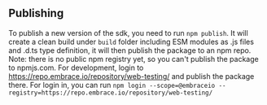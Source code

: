 ## Publishing

To publish a new version of the sdk, you need to run `npm publish`. It will create a clean build under `build` folder
including ESM modules as .js files and .d.ts type definition, it will then publish the package to an npm repo.
Note: there is no public npm registry yet, so you can't publish the package to npmjs.com.
For development, login to https://repo.embrace.io/repository/web-testing/ and publish the package there.
For login in, you can run
`npm login --scope=@embraceio --registry=https://repo.embrace.io/repository/web-testing/`
